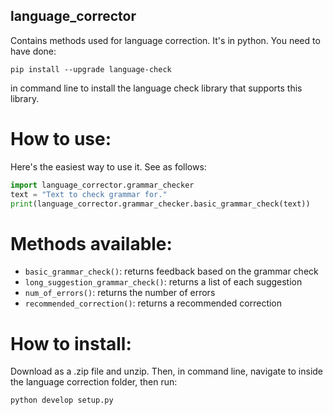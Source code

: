 ## language_corrector
Contains methods used for language correction. It's in python. You need to have done:

`pip install --upgrade language-check`

in command line to install the language check library that supports this library.

# How to use:
Here's the easiest way to use it. See as follows:

```python
import language_corrector.grammar_checker
text = "Text to check grammar for."
print(language_corrector.grammar_checker.basic_grammar_check(text))
```

# Methods available:
- `basic_grammar_check()`: returns feedback based on the grammar check
- `long_suggestion_grammar_check()`: returns a list of each suggestion
- `num_of_errors()`: returns the number of errors
- `recommended_correction()`: returns a recommended correction

# How to install:
Download as a .zip file and unzip. Then, in command line, navigate to inside the language correction folder, then run:

`python develop setup.py`
